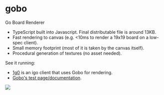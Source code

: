 # gobo
Go Board Renderer
- TypeScript built into Javascript. Final distributable file is around 13KB.
- Fast rendering to canvas (e.g. <10ms to render a 19x19 board on a low-spec client).
- Small memory footprint (most of it is taken by the canvas itself).
- Procedural generation of textures (no asset needed).

See it running:
- [1g0](https://github.com/kubicle/1g0) is an igo client that uses Gobo for rendering.
- [Gobo's test page/documentation](https://kubicle.github.io/gobo/test/test.html).

<img src="https://user-images.githubusercontent.com/5130338/51798749-ef60a480-225a-11e9-8029-aa52a2299dd8.png" />

